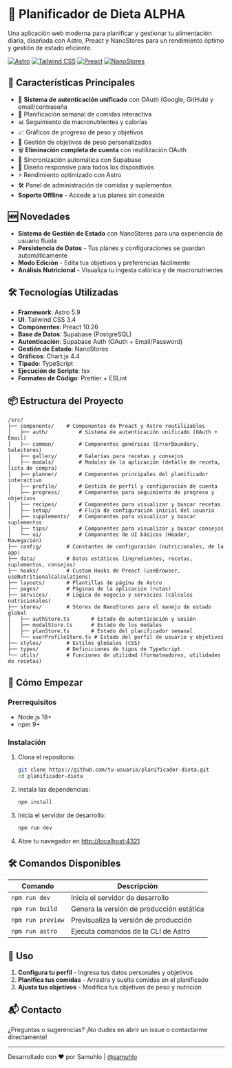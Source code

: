 # 🍏 Planificador de Dieta ALPHA

Una aplicación web moderna para planificar y gestionar tu alimentación diaria, diseñada con Astro, Preact y NanoStores para un rendimiento óptimo y gestión de estado eficiente.

[![Astro](https://img.shields.io/badge/Astro-5.9-FF5D01?logo=astro&logoColor=white)](https://astro.build/)
[![Tailwind CSS](https://img.shields.io/badge/Tailwind_CSS-3.4-38B2AC?logo=tailwind-css)](https://tailwindcss.com/)
[![Preact](https://img.shields.io/badge/Preact-10.26-673AB8?logo=preact)](https://preactjs.com/)
[![NanoStores](https://img.shields.io/badge/NanoStores-1.0-4F46E5)](https://github.com/nanostores/nanostores)

## 🚀 Características Principales

- 🔐 **Sistema de autenticación unificado** con OAuth (Google, GitHub) y email/contraseña
- 📅 Planificación semanal de comidas interactiva
- 📊 Seguimiento de macronutrientes y calorías
- 📈 Gráficos de progreso de peso y objetivos
- 🎯 Gestión de objetivos de peso personalizados
- 🗑️ **Eliminación completa de cuenta** con reutilización OAuth
- 🔄 Sincronización automática con Supabase
- 📱 Diseño responsive para todos los dispositivos
- ⚡ Rendimiento optimizado con Astro
- 🛠️ Panel de administración de comidas y suplementos
- **Soporte Offline** - Accede a tus planes sin conexión

## 🆕 Novedades

- **Sistema de Gestión de Estado** con NanoStores para una experiencia de usuario fluida
- **Persistencia de Datos** - Tus planes y configuraciones se guardan automáticamente
- **Modo Edición** - Edita tus objetivos y preferencias fácilmente
- **Análisis Nutricional** - Visualiza tu ingesta calórica y de macronutrientes

## 🛠️ Tecnologías Utilizadas

- **Framework**: Astro 5.9
- **UI**: Tailwind CSS 3.4
- **Componentes**: Preact 10.26
- **Base de Datos**: Supabase (PostgreSQL)
- **Autenticación**: Supabase Auth (OAuth + Email/Password)
- **Gestión de Estado**: NanoStores
- **Gráficos**: Chart.js 4.4
- **Tipado**: TypeScript
- **Ejecución de Scripts**: tsx
- **Formateo de Código**: Prettier + ESLint

## 📦 Estructura del Proyecto

```
/src/
├── components/    # Componentes de Preact y Astro reutilizables
│   ├── auth/          # Sistema de autenticación unificado (OAuth + Email)
│   ├── common/        # Componentes genéricos (ErrorBoundary, Selectores)
│   ├── gallery/       # Galerías para recetas y consejos
│   ├── modals/        # Modales de la aplicación (detalle de receta, lista de compra)
│   ├── planner/       # Componentes principales del planificador interactivo
│   ├── profile/       # Gestión de perfil y configuración de cuenta
│   ├── progress/      # Componentes para seguimiento de progreso y objetivos
│   ├── recipes/       # Componentes para visualizar y buscar recetas
│   ├── setup/         # Flujo de configuración inicial del usuario
│   ├── supplements/   # Componentes para visualizar y buscar suplementos
│   ├── tips/          # Componentes para visualizar y buscar consejos
│   └── ui/            # Componentes de UI básicos (Header, Navegación)
├── config/        # Constantes de configuración (nutricionales, de la app)
├── data/          # Datos estáticos (ingredientes, recetas, suplementos, consejos)
├── hooks/         # Custom Hooks de Preact (useBrowser, useNutritionalCalculations)
├── layouts/       # Plantillas de página de Astro
├── pages/         # Páginas de la aplicación (rutas)
├── services/      # Lógica de negocio y servicios (cálculos nutricionales)
├── stores/        # Stores de NanoStores para el manejo de estado global
│   ├── authStore.ts       # Estado de autenticación y sesión
│   ├── modalStore.ts      # Estado de los modales
│   ├── planStore.ts       # Estado del planificador semanal
│   └── userProfileStore.ts # Estado del perfil de usuario y objetivos
├── styles/        # Estilos globales (CSS)
├── types/         # Definiciones de tipos de TypeScript
└── utils/         # Funciones de utilidad (formateadores, utilidades de recetas)
```

## 🚀 Cómo Empezar

### Prerrequisitos

- Node.js 18+
- npm 9+

### Instalación

1. Clona el repositorio:

   ```bash
   git clone https://github.com/tu-usuario/planificador-dieta.git
   cd planificador-dieta
   ```

2. Instala las dependencias:

   ```bash
   npm install
   ```

3. Inicia el servidor de desarrollo:

   ```bash
   npm run dev
   ```

4. Abre tu navegador en [http://localhost:4321](http://localhost:4321)

## 🛠 Comandos Disponibles

| Comando           | Descripción                              |
| ----------------- | ---------------------------------------- |
| `npm run dev`     | Inicia el servidor de desarrollo         |
| `npm run build`   | Genera la versión de producción estática |
| `npm run preview` | Previsualiza la versión de producción    |
| `npm run astro`   | Ejecuta comandos de la CLI de Astro      |

## 📝 Uso

1. **Configura tu perfil** - Ingresa tus datos personales y objetivos
2. **Planifica tus comidas** - Arrastra y suelta comidas en el planificado
3. **Ajusta tus objetivos** - Modifica tus objetivos de peso y nutrición

## 📬 Contacto

¿Preguntas o sugerencias? ¡No dudes en abrir un issue o contactarme directamente!

---

Desarrollado con ❤️ por Samuhlo | [@samuhlo](https://github.com/samuhlo)
